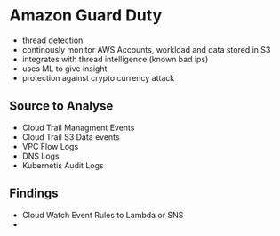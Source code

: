 # Amazon Guard Duty
- thread detection 
- continously monitor AWS Accounts, workload and data stored in S3
- integrates with thread intelligence (known bad ips)
- uses ML to give insight
- protection against crypto currency attack
## Source to Analyse
- Cloud Trail Managment Events
- Cloud Trail S3 Data events
- VPC Flow Logs
- DNS Logs
- Kubernetis Audit Logs

## Findings
- Cloud Watch Event Rules to Lambda or SNS
-